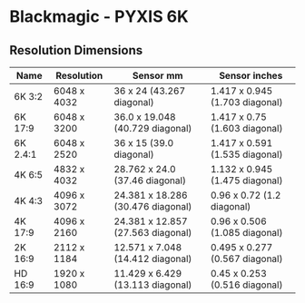 # Blackmagic - PYXIS 6K

## Resolution Dimensions

| Name     | Resolution   | Sensor mm                         | Sensor inches                  |
|----------|--------------|-----------------------------------|--------------------------------|
| 6K 3:2   | 6048 x 4032  | 36 x 24 (43.267 diagonal)         | 1.417 x 0.945 (1.703 diagonal) |
| 6K 17:9  | 6048 x 3200  | 36.0 x 19.048 (40.729 diagonal)   | 1.417 x 0.75 (1.603 diagonal)  |
| 6K 2.4:1 | 6048 x 2520  | 36 x 15 (39.0 diagonal)           | 1.417 x 0.591 (1.535 diagonal) |
| 4K 6:5   | 4832 x 4032  | 28.762 x 24.0 (37.46 diagonal)    | 1.132 x 0.945 (1.475 diagonal) |
| 4K 4:3   | 4096 x 3072  | 24.381 x 18.286 (30.476 diagonal) | 0.96 x 0.72 (1.2 diagonal)     |
| 4K 17:9  | 4096 x 2160  | 24.381 x 12.857 (27.563 diagonal) | 0.96 x 0.506 (1.085 diagonal)  |
| 2K 16:9  | 2112 x 1184  | 12.571 x 7.048 (14.412 diagonal)  | 0.495 x 0.277 (0.567 diagonal) |
| HD 16:9  | 1920 x 1080  | 11.429 x 6.429 (13.113 diagonal)  | 0.45 x 0.253 (0.516 diagonal)  |
